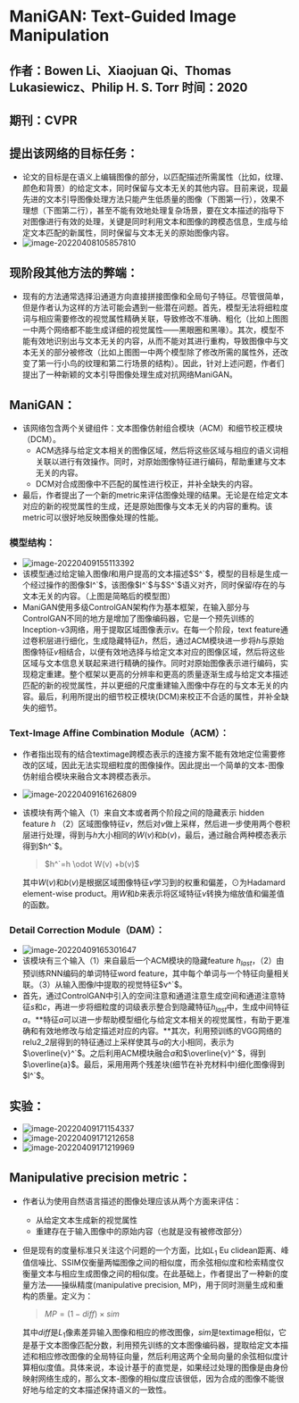 # ManiGAN: Text-Guided Image Manipulation

## 作者：Bowen Li、Xiaojuan Qi、Thomas Lukasiewicz、Philip H. S. Torr  时间：2020

## 期刊：CVPR

## 提出该网络的目标任务：

* 论文的目标是在语义上编辑图像的部分，以匹配描述所需属性（比如，纹理、颜色和背景）的给定文本，同时保留与文本无关的其他内容。目前来说，现最先进的文本引导图像处理方法只能产生低质量的图像（下图第一行），效果不理想（下图第二行），甚至不能有效地处理复杂场景，要在文本描述的指导下对图像进行有效的处理，关键是同时利用文本和图像的跨模态信息，生成与给定文本匹配的新属性，同时保留与文本无关的原始图像内容。
* ![image-20220408105857810](./ManiGAN%20Text-Guided%20Image%20Manipulation_img/image-20220408105857810.png)

## 现阶段其他方法的弊端：

* 现有的方法通常选择沿通道方向直接拼接图像和全局句子特征。尽管很简单，但是作者认为这样的方法可能会遇到一些潜在问题。首先，模型无法将细粒度词与相应需要修改的视觉属性精确关联，导致修改不准确、粗化（比如上图图一中两个网络都不能生成详细的视觉属性——黑眼圈和黑喙）。其次，模型不能有效地识别出与文本无关的内容，从而不能对其进行重构，导致图像中与文本无关的部分被修改（比如上图图一中两个模型除了修改所需的属性外，还改变了第一行小鸟的纹理和第二行场景的结构）。因此，针对上述问题，作者们提出了一种新颖的文本引导图像处理生成对抗网络ManiGAN。

## ManiGAN：

* 该网络包含两个关键组件：文本图像仿射组合模块（ACM）和细节校正模块（DCM）。
  * ACM选择与给定文本相关的图像区域，然后将这些区域与相应的语义词相关联以进行有效操作。同时，对原始图像特征进行编码，帮助重建与文本无关的内容。
  * DCM对合成图像中不匹配的属性进行校正，并补全缺失的内容。
* 最后，作者提出了一个新的metric来评估图像处理的结果。无论是在给定文本对应的新的视觉属性的生成，还是原始图像与文本无关的内容的重构。该metric可以很好地反映图像处理的性能。

### 模型结构：

* ![image-20220409155113392](./ManiGAN%20Text-Guided%20Image%20Manipulation_img/image-20220409155113392.png)
* 该模型通过给定输入图像$I$和用户提高的文本描述$S^`$，模型的目标是生成一个经过操作的图像$I^`$，该图像$I^`$与$S^`$语义对齐，同时保留$I$存在的与文本无关的内容。（上图是简略后的模型图）
* ManiGAN使用多级ControlGAN架构作为基本框架，在输入部分与ControlGAN不同的地方是增加了图像编码器，它是一个预先训练的Inception-v3网络，用于提取区域图像表示$v$。在每一个阶段，text feature通过卷积层进行细化，生成隐藏特征$h$，然后，通过ACM模块进一步将$h$与原始图像特征$v$相结合，以便有效地选择与给定文本对应的图像区域，然后将这些区域与文本信息关联起来进行精确的操作。同时对原始图像表示进行编码，实现稳定重建。整个框架以更高的分辨率和更高的质量逐渐生成与给定文本描述匹配的新的视觉属性，并以更细的尺度重建输入图像中存在的与文本无关的内容。最后，利用所提出的细节校正模块(DCM)来校正不合适的属性，并补全缺失的细节。

### Text-Image Affine Combination Module（ACM）：

* 作者指出现有的结合textimage跨模态表示的连接方案不能有效地定位需要修改的区域，因此无法实现细粒度的图像操作。因此提出一个简单的文本-图像仿射组合模块来融合文本跨模态表示。

* ![image-20220409161626809](./ManiGAN%20Text-Guided%20Image%20Manipulation_img/image-20220409161626809.png)

* 该模块有两个输入（1）来自文本或者两个阶段之间的隐藏表示 hidden feature $h$ （2）区域图像特征$v$，然后对$v$做上采样，然后进一步使用两个卷积层进行处理，得到与$h$大小相同的$W(v)$和$b(v)$，最后，通过融合两种模态表示得到$h^`$。

  > $h^`=h \odot W(v) +b(v)$

  其中$W(v)$和$b(v)$是根据区域图像特征$v$学习到的权重和偏差，$\odot$为Hadamard element-wise product。用$W$和$b$来表示将区域特征$v$转换为缩放值和偏差值的函数。

### Detail Correction Module（DAM）：

* ![image-20220409165301647](./ManiGAN%20Text-Guided%20Image%20Manipulation_img/image-20220409165301647.png)
* 该模块有三个输入（1）来自最后一个ACM模块的隐藏feature $h_{last}$，（2）由预训练RNN编码的单词特征word feature，其中每个单词与一个特征向量相关联。（3）从输入图像$I$中提取的视觉特征$v^`$。
* 首先，通过ControlGAN中引入的空间注意和通道注意生成空间和通道注意特征$s$和$c$，再进一步将细粒度的词级表示整合到隐藏特征$h_{last}$中，生成中间特征$a$。**特征$a$可以进一步帮助模型细化与给定文本相关的视觉属性，有助于更准确和有效地修改与给定描述对应的内容。**其次，利用预训练的VGG网络的relu2_2层得到的特征通过上采样使其与$a$的大小相同，表示为$\overline{v}^`$。之后利用ACM模块融合$a$和$\overline{v}^`$，得到$\overline{a}$。最后，采用用两个残差块(细节在补充材料中)细化图像得到$I^`$。

## 实验：

* ![image-20220409171154337](./ManiGAN%20Text-Guided%20Image%20Manipulation_img/image-20220409171154337.png)
* ![image-20220409171212658](./ManiGAN%20Text-Guided%20Image%20Manipulation_img/image-20220409171212658.png)
* ![image-20220409171219969](./ManiGAN%20Text-Guided%20Image%20Manipulation_img/image-20220409171219969.png)

## Manipulative precision metric：

* 作者认为使用自然语言描述的图像处理应该从两个方面来评估：

  * 从给定文本生成新的视觉属性
  * 重建存在于输入图像中的原始内容（也就是没有被修改部分）

* 但是现有的度量标准只关注这个问题的一个方面，比如$L_1$ Eu clidean距离、峰值信噪比、SSIM仅衡量两幅图像之间的相似度，而余弦相似度和检索精度仅衡量文本与相应生成图像之间的相似度。在此基础上，作者提出了一种新的度量方法——操纵精度(manipulative precision, MP)，用于同时测量生成和重构的质量。定义为：

  > $MP=(1-diff) \times sim$

  其中$diff$是$L_1$像素差异输入图像和相应的修改图像，$sim$是textimage相似，它是基于文本图像匹配分数，利用预先训练的文本图像编码器，提取给定文本描述和相应修改图像的全局特征向量，然后利用这两个全局向量的余弦相似度计算相似度值。具体来说，本设计基于的直觉是，如果经过处理的图像是由身份映射网络生成的，那么文本-图像的相似度应该很低，因为合成的图像不能很好地与给定的文本描述保持语义的一致性。

